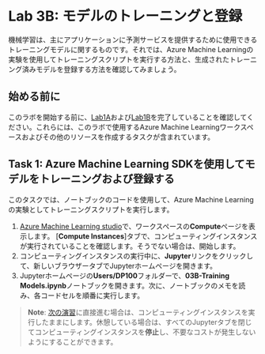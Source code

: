 # Lab 3B: モデルのトレーニングと登録

機械学習は、主にアプリケーションに予測サービスを提供するために使用できるトレーニングモデルに関するものです。それでは、Azure Machine Learningの実験を使用してトレーニングスクリプトを実行する方法と、生成されたトレーニング済みモデルを登録する方法を確認してみましょう。

## 始める前に

このラボを開始する前に、[Lab1A](Lab01A.md)および[Lab1B](Lab01B.md)を完了していることを確認してください。これらには、このラボで使用するAzure Machine Learningワークスペースおよびその他のリソースを作成するタスクが含まれています。

## Task 1: Azure Machine Learning SDKを使用してモデルをトレーニングおよび登録する

このタスクでは、ノートブックのコードを使用して、Azure Machine Learningの実験としてトレーニングスクリプトを実行します。

1. [Azure Machine Learning studio](https://ml.azure.com)で、ワークスペースの**Compute**ページを表示します。 [**Compute Instances**]タブで、コンピューティングインスタンスが実行されていることを確認します。そうでない場合は、開始します。
2. コンピューティングインスタンスの実行中に、**Jupyter**リンクをクリックして、新しいブラウザータブでJupyterホームページを開きます。
3. Jupyterホームページの**Users/DP100**フォルダーで、**03B-Training Models.ipynb**ノートブックを開きます。次に、ノートブックのメモを読み、各コードセルを順番に実行します。

> **Note**: [次の演習](Lab04A.md)に直接進む場合は、コンピューティングインスタンスを実行したままにします。休憩している場合は、すべてのJupyterタブを閉じてコンピューティングインスタンスを**停止**し、不要なコストが発生しないようにすることができます。
